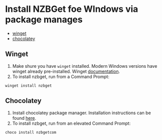 # Install NZBGet foe WIndows via package manages

- [winget](#winget)
- [chocolatey](#chocolatey)

## Winget

1. Make shure you have `winget` installed. Modern Windows versions have winget already pre-installed. Winget [documentation](https://learn.microsoft.com/windows/package-manager/winget/).
2. To install nzbget, run from a Command Prompt:
```
winget install nzbget
```

## Chocolatey

1. Install chocolatey package manager. Installation instructions can be found [here](https://docs.chocolatey.org/en-us/choco/setup/).
2. To install nzbget, run from an elevated Command Prompt:
```
choco install nzbgetcom
```

